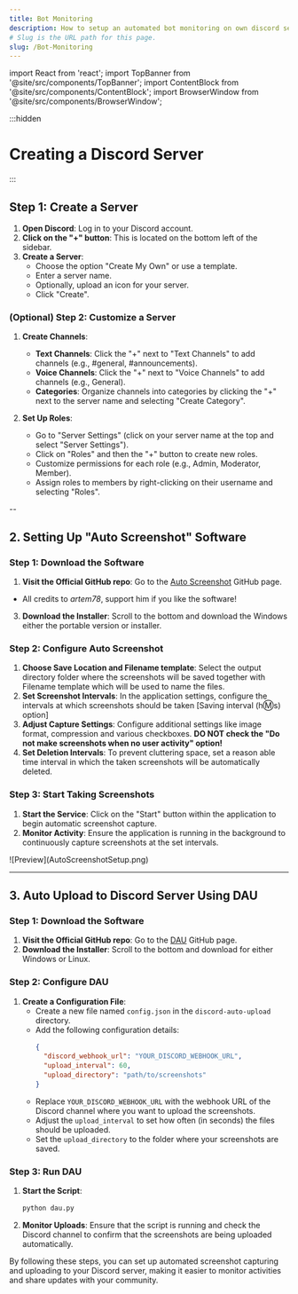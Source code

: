 ```yaml
---
title: Bot Monitoring
description: How to setup an automated bot monitoring on own discord server.
# Slug is the URL path for this page.
slug: /Bot-Monitoring
---
```


import React from 'react';
import TopBanner from '@site/src/components/TopBanner';
import ContentBlock from '@site/src/components/ContentBlock';
import BrowserWindow from '@site/src/components/BrowserWindow';

<TopBanner title="Bot Monitoring" version="v1.0" author="bjuno"></TopBanner>

:::hidden
# Creating a Discord Server
:::
<ContentBlock title="Creating a Discord Server"></ContentBlock>

## Step 1: Create a Server
1. **Open Discord**: Log in to your Discord account.
2. **Click on the "+" button**: This is located on the bottom left of the sidebar.
3. **Create a Server**:
   - Choose the option "Create My Own" or use a template.
   - Enter a server name.
   - Optionally, upload an icon for your server.
   - Click "Create".

### (Optional) Step 2: Customize a Server

1. **Create Channels**:
   - **Text Channels**: Click the "+" next to "Text Channels" to add channels (e.g., #general, #announcements).
   - **Voice Channels**: Click the "+" next to "Voice Channels" to add channels (e.g., General).
   - **Categories**: Organize channels into categories by clicking the "+" next to the server name and selecting "Create Category".

2. **Set Up Roles**:
   - Go to "Server Settings" (click on your server name at the top and select "Server Settings").
   - Click on "Roles" and then the "+" button to create new roles.
   - Customize permissions for each role (e.g., Admin, Moderator, Member).
   - Assign roles to members by right-clicking on their username and selecting "Roles".

--
## 2. Setting Up "Auto Screenshot" Software

### Step 1: Download the Software
1. **Visit the Official GitHub repo**: Go to the [Auto Screenshot](https://github.com/artem78/AutoScreenshot) GitHub page.
- All credits to <i>artem78</i>, support him if you like the software!
3. **Download the Installer**: Scroll to the bottom and download the Windows either the portable version or installer.

### Step 2: Configure Auto Screenshot
1. **Choose Save Location and Filename template**: Select the output directory folder where the screenshots will be saved together with Filename template which will be used to name the files.
2. **Set Screenshot Intervals**: In the application settings, configure the intervals at which screenshots should be taken [Saving interval (h:m:s) option]
3. **Adjust Capture Settings**: Configure additional settings like image format, compression and various checkboxes. <b>DO NOT check the "Do not make screenshots when no user activity" option!</b>
4. **Set Deletion Intervals**: To prevent cluttering space, set a reason able time interval in which the taken screenshots will be automatically deleted.

### Step 3: Start Taking Screenshots
1. **Start the Service**: Click on the "Start" button within the application to begin automatic screenshot capture.
2. **Monitor Activity**: Ensure the application is running in the background to continuously capture screenshots at the set intervals.

<Preview>
![Preview](AutoScreenshotSetup.png)
</Preview>

---

## 3. Auto Upload to Discord Server Using DAU

### Step 1: Download the Software
1. **Visit the Official GitHub repo**: Go to the [DAU](https://github.com/tardisx/discord-auto-upload) GitHub page.
2. **Download the Installer**: Scroll to the bottom and download for either Windows or Linux.


### Step 2: Configure DAU
1. **Create a Configuration File**:
   - Create a new file named `config.json` in the `discord-auto-upload` directory.
   - Add the following configuration details:
     ```json
     {
       "discord_webhook_url": "YOUR_DISCORD_WEBHOOK_URL",
       "upload_interval": 60,
       "upload_directory": "path/to/screenshots"
     }
     ```
   - Replace `YOUR_DISCORD_WEBHOOK_URL` with the webhook URL of the Discord channel where you want to upload the screenshots.
   - Adjust the `upload_interval` to set how often (in seconds) the files should be uploaded.
   - Set the `upload_directory` to the folder where your screenshots are saved.

### Step 3: Run DAU
1. **Start the Script**:
   ```sh
   python dau.py
   ```
2. **Monitor Uploads**: Ensure that the script is running and check the Discord channel to confirm that the screenshots are being uploaded automatically.

By following these steps, you can set up automated screenshot capturing and uploading to your Discord server, making it easier to monitor activities and share updates with your community.
